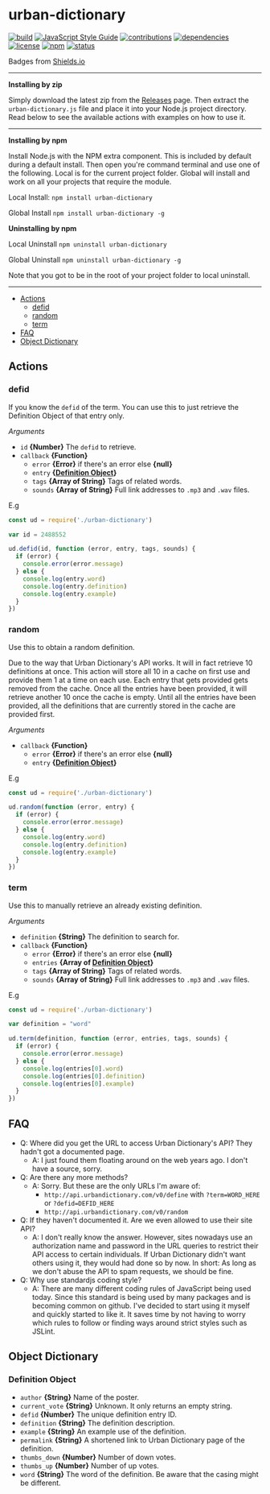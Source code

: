 # urban-dictionary
[![build](https://img.shields.io/badge/build-passing-brightgreen.svg)]()
[![JavaScript Style Guide](https://img.shields.io/badge/code_style-standard-brightgreen.svg)](https://standardjs.com)
[![contributions](https://img.shields.io/badge/contributions-welcome-brightgreen.svg)](CONTRIBUTING.md)
[![dependencies](https://img.shields.io/badge/dependencies-none-brightgreen.svg)]()
[![license](https://img.shields.io/badge/license-MIT-blue.svg)](LICENSE)
[![npm](https://img.shields.io/badge/npm-v1.0.4-blue.svg)](https://www.npmjs.com/package/urban-dictionary)
[![status](https://img.shields.io/badge/status-stable-brightgreen.svg)]()

Badges from [Shields.io](http://shields.io)

---

**Installing by zip**

Simply download the latest zip from the [Releases](https://github.com/NightfallAlicorn/urban-dictionary/releases) page. Then extract the `urban-dictionary.js` file and place it into your Node.js project directory. Read below to see the available actions with examples on how to use it.

---

**Installing by npm**

Install Node.js with the NPM extra component. This is included by default during a default install. Then open you're command terminal and use one of the following. Local is for the current project folder. Global will install and work on all your projects that require the module.

Local Install: `npm install urban-dictionary`

Global Install `npm install urban-dictionary -g`

**Uninstalling by npm**

Local Uninstall `npm uninstall urban-dictionary`

Global Uninstall `npm uninstall urban-dictionary -g`

Note that you got to be in the root of your project folder to local uninstall.

---

* [Actions](#actions)
    * [defid](#defid)
    * [random](#random)
    * [term](#search)
* [FAQ](#faq)
* [Object Dictionary](#object-dictionary)

## Actions

### defid
If you know the `defid` of the term. You can use this to just retrieve the Definition Object of that entry only.

*Arguments*

* `id` **{Number}** The `defid` to retrieve.
* `callback` **{Function}**
    * `error` **{Error}** if there's an error else **{null}**
    * `entry` **{[Definition Object](#definition-object)}**
    * `tags` **{Array of String}** Tags of related words.
    * `sounds` **{Array of String}** Full link addresses to `.mp3` and `.wav` files.

E.g

```javascript
const ud = require('./urban-dictionary')

var id = 2488552

ud.defid(id, function (error, entry, tags, sounds) {
  if (error) {
    console.error(error.message)
  } else {
    console.log(entry.word)
    console.log(entry.definition)
    console.log(entry.example)
  }
})
```

### random
Use this to obtain a random definition.

Due to the way that Urban Dictionary's API works. It will in fact retrieve 10 definitions at once. This action will store all 10 in a cache on first use and provide them 1 at a time on each use. Each entry that gets provided gets removed from the cache. Once all the entries have been provided, it will retrieve another 10 once the cache is empty. Until all the entries have been provided, all the definitions that are currently stored in the cache are provided first.

*Arguments*

* `callback` **{Function}**
    * `error` **{Error}** if there's an error else **{null}**
    * `entry` **{[Definition Object](#definition-object)}**

E.g

```javascript
const ud = require('./urban-dictionary')

ud.random(function (error, entry) {
  if (error) {
    console.error(error.message)
  } else {
    console.log(entry.word)
    console.log(entry.definition)
    console.log(entry.example)
  }
})
```

### term
Use this to manually retrieve an already existing definition.

*Arguments*

* `definition` **{String}** The definition to search for.
* `callback` **{Function}**
    * `error` **{Error}** if there's an error else **{null}**
    * `entries` **{Array of [Definition Object](#definition-object)}**
    * `tags` **{Array of String}** Tags of related words.
    * `sounds` **{Array of String}** Full link addresses to `.mp3` and `.wav` files.

E.g

```javascript
const ud = require('./urban-dictionary')

var definition = "word"

ud.term(definition, function (error, entries, tags, sounds) {
  if (error) {
    console.error(error.message)
  } else {
    console.log(entries[0].word)
    console.log(entries[0].definition)
    console.log(entries[0].example)
  }
})
```

## FAQ

* Q: Where did you get the URL to access Urban Dictionary's API? They hadn't got a documented page.
    * A: I just found them floating around on the web years ago. I don't have a source, sorry.
* Q: Are there any more methods?
    * A: Sorry. But these are the only URLs I'm aware of:
        * `http://api.urbandictionary.com/v0/define` with `?term=WORD_HERE` or `?defid=DEFID_HERE`
        * `http://api.urbandictionary.com/v0/random`
* Q: If they haven't documented it. Are we even allowed to use their site API?
    * A: I don't really know the answer. However, sites nowadays use an authorization name and password in the URL queries to restrict their API access to certain individuals. If Urban Dictionary didn't want others using it, they would had done so by now. In short: As long as we don't abuse the API to spam requests, we should be fine.
* Q: Why use standardjs coding style?
    * A: There are many different coding rules of JavaScript being used today. Since this standard is being used by many packages and is becoming common on github. I've decided to start using it myself and quickly started to like it. It saves time by not having to worry which rules to follow or finding ways around strict styles such as JSLint.

## Object Dictionary

### Definition Object

* `author` **{String}** Name of the poster.
* `current_vote` **{String}** Unknown. It only returns an empty string.
* `defid` **{Number}** The unique definition entry ID.
* `definition` **{String}** The definition description.
* `example` **{String}** An example use of the definition.
* `permalink` **{String}** A shortened link to Urban Dictionary page of the definition.
* `thumbs_down` **{Number}** Number of down votes.
* `thumbs_up` **{Number}** Number of up votes.
* `word` **{String}** The word of the definition. Be aware that the casing might be different.
